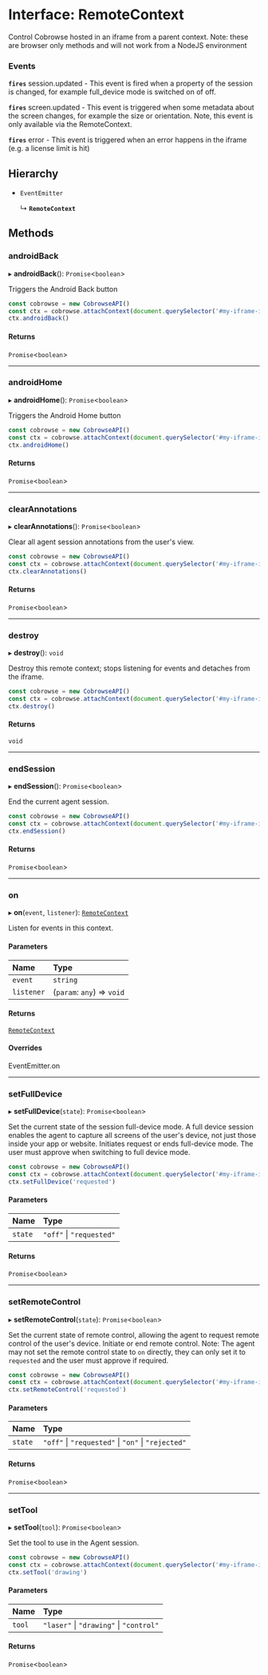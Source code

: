# Interface: RemoteContext

Control Cobrowse hosted in an iframe from a parent context.  Note: these are browser only methods and will not work from a NodeJS environment

### Events

**`fires`** session.updated - This event is fired when a property of the session is changed, for example full_device mode is switched on of off.

**`fires`** screen.updated - This event is triggered when some metadata about the screen changes, for example the size or orientation. Note, this event is only available via the RemoteContext.

**`fires`** error - This event is triggered when an error happens in the iframe (e.g. a license limit is hit)

## Hierarchy

- `EventEmitter`

  ↳ **`RemoteContext`**

## Methods

### <a id="androidback" name="androidback"></a> androidBack

▸ **androidBack**(): `Promise`<`boolean`\>

Triggers the Android Back button

```javascript
const cobrowse = new CobrowseAPI()
const ctx = cobrowse.attachContext(document.querySelector('#my-iframe-id'))
ctx.androidBack()
```

#### Returns

`Promise`<`boolean`\>

___

### <a id="androidhome" name="androidhome"></a> androidHome

▸ **androidHome**(): `Promise`<`boolean`\>

Triggers the Android Home button

```javascript
const cobrowse = new CobrowseAPI()
const ctx = cobrowse.attachContext(document.querySelector('#my-iframe-id'))
ctx.androidHome()
```

#### Returns

`Promise`<`boolean`\>

___

### <a id="clearannotations" name="clearannotations"></a> clearAnnotations

▸ **clearAnnotations**(): `Promise`<`boolean`\>

Clear all agent session annotations from the user's view.

```javascript
const cobrowse = new CobrowseAPI()
const ctx = cobrowse.attachContext(document.querySelector('#my-iframe-id'))
ctx.clearAnnotations()
```

#### Returns

`Promise`<`boolean`\>

___

### <a id="destroy" name="destroy"></a> destroy

▸ **destroy**(): `void`

Destroy this remote context; stops listening for events and detaches from the iframe.

```javascript
const cobrowse = new CobrowseAPI()
const ctx = cobrowse.attachContext(document.querySelector('#my-iframe-id'))
ctx.destroy()
```

#### Returns

`void`

___

### <a id="endsession" name="endsession"></a> endSession

▸ **endSession**(): `Promise`<`boolean`\>

End the current agent session.

```javascript
const cobrowse = new CobrowseAPI()
const ctx = cobrowse.attachContext(document.querySelector('#my-iframe-id'))
ctx.endSession()
```

#### Returns

`Promise`<`boolean`\>

___

### <a id="on" name="on"></a> on

▸ **on**(`event`, `listener`): [`RemoteContext`](RemoteContext.md)

Listen for events in this context.

#### Parameters

| Name | Type |
| :------ | :------ |
| `event` | `string` |
| `listener` | (`param`: `any`) => `void` |

#### Returns

[`RemoteContext`](RemoteContext.md)

#### Overrides

EventEmitter.on

___

### <a id="setfulldevice" name="setfulldevice"></a> setFullDevice

▸ **setFullDevice**(`state`): `Promise`<`boolean`\>

Set the current state of the session full-device mode. A full device session enables
the agent to capture all screens of the user's device, not just those inside your app
or website. Initiates request or ends full-device mode. The user must approve when switching
to full device mode.

```javascript
const cobrowse = new CobrowseAPI()
const ctx = cobrowse.attachContext(document.querySelector('#my-iframe-id'))
ctx.setFullDevice('requested')
```

#### Parameters

| Name | Type |
| :------ | :------ |
| `state` | ``"off"`` \| ``"requested"`` |

#### Returns

`Promise`<`boolean`\>

___

### <a id="setremotecontrol" name="setremotecontrol"></a> setRemoteControl

▸ **setRemoteControl**(`state`): `Promise`<`boolean`\>

Set the current state of remote control, allowing the agent to request remote control of
the user's device. Initiate or end remote control.
Note: The agent may not set the remote control state to `on` directly, they can only
set it to `requested` and the user must approve if required.

```javascript
const cobrowse = new CobrowseAPI()
const ctx = cobrowse.attachContext(document.querySelector('#my-iframe-id'))
ctx.setRemoteControl('requested')
```

#### Parameters

| Name | Type |
| :------ | :------ |
| `state` | ``"off"`` \| ``"requested"`` \| ``"on"`` \| ``"rejected"`` |

#### Returns

`Promise`<`boolean`\>

___

### <a id="settool" name="settool"></a> setTool

▸ **setTool**(`tool`): `Promise`<`boolean`\>

Set the tool to use in the Agent session.

```javascript
const cobrowse = new CobrowseAPI()
const ctx = cobrowse.attachContext(document.querySelector('#my-iframe-id'))
ctx.setTool('drawing')
```

#### Parameters

| Name | Type |
| :------ | :------ |
| `tool` | ``"laser"`` \| ``"drawing"`` \| ``"control"`` |

#### Returns

`Promise`<`boolean`\>
